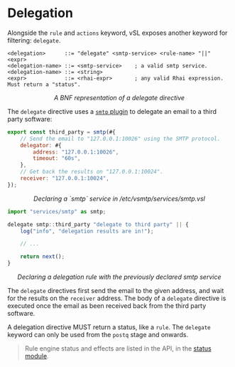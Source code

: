 # Delegation

Alongside the `rule` and `actions` keyword, vSL exposes another keyword for filtering: `delegate`.

```bnf
<delegation>      ::= "delegate" <smtp-service> <rule-name> "||" <expr>
<delegation-name> ::= <smtp-service>    ; a valid smtp service.
<delegation-name> ::= <string>
<expr>            ::= <rhai-expr>       ; any valid Rhai expression. Must return a "status".
```

<p style="text-align: center;"> <i>A BNF representation of a delegate directive</i> </p>

The `delegate` directive uses a [`smtp` plugin](/ref/plugins/SMTP.md) to delegate an email to a third party software:

```js
export const third_party = smtp(#{
    // Send the email to "127.0.0.1:10026" using the SMTP protocol.
    delegator: #{
        address: "127.0.0.1:10026",
        timeout: "60s",
    },
    // Get back the results on "127.0.0.1:10024".
    receiver: "127.0.0.1:10024",
});
```

<p style="text-align: center;"> <i>Declaring a `smtp` service in /etc/vsmtp/services/smtp.vsl</i> </p>

```js
import "services/smtp" as smtp;

delegate smtp::third_party "delegate to third party" || {
    log("info", "delegation results are in!");

    // ...

    return next();
}
```

<p style="text-align: center;"> <i>Declaring a delegation rule with the previously declared smtp service</i> </p>

The `delegate` directives first send the email to the given address, and wait for the results on the `receiver` address.
The body of a `delegate` directive is executed once the email as been received back from the third party software.

A delegation directive MUST return a status, like a `rule`.
The `delegate` keyword can only be used from the `postq` stage and onwards.

> Rule engine status and effects are listed in the API, in the [status module](api/Status.md).
